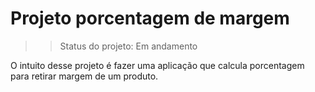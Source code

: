 # Projeto porcentagem de margem

>>Status do projeto: Em andamento

O intuito desse projeto é fazer uma aplicação que calcula porcentagem para retirar margem de um produto.